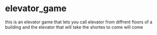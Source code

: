# elevator_game
this is an elevator game that lets you call elevator from diffrent floors of a building and the elevator that will take the shortes to come will come 
